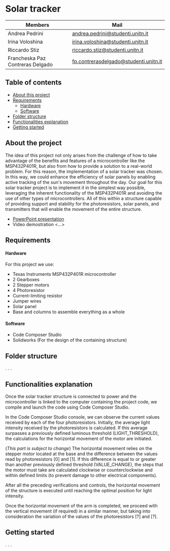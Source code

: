 # Solar tracker

| Members        | Mail |
|--|--|
| Andrea Pedrini | andrea.pedrini@studenti.unitn.it |
| Irina Voloshina | irina.voloshina@studenti.unitn.it |
| Riccardo Stiz | riccardo.stiz@studenti.unitn.it |
| Francheska Paz Contreras Delgado | fp.contrerasdelgado@studenti.unitn.it |

## Table of contents
- [About this project](#about-this-project)
- [Requirements](#requirements)
  - [Hardware](#hardware)
  - [Software](#software)
- [Folder structure](#folder-structure)
- [Functionalities explanation](#functionalities-explanation)
- [Getting started](#getting-started)
 

## About the project
The idea of this project not only arises from the challenge of how to take advantage of the benefits and features of a microcontroller like the MSP432P401R, but also from how to provide a solution to a real-world problem.
For this reason, the implementation of a solar tracker was chosen. In this way, we could enhance the efficiency of solar panels by enabling active tracking of the sun's movement throughout the day.
Our goal for this solar tracker project is to implement it in the simplest way possible, leveraging the inherent functionality of the MSP432P401R and avoiding the use of other types of microcontrollers. All of this within a structure capable of providing support and stability for the photoresistors, solar panels, and transmitters that will enable the movement of the entire structure.

- [PowerPoint presentation]()
- Video demostration <...>

## Requirements
#### Hardware
For this project we use:

- Texas Instruments MSP432P401R microcontroller
- 2 Gearboxes
- 2 Stepper motors
- 4 Photoresistor
- Current-limiting resistor
- Jumper wires
- Solar panel
- Base and columns to assemble everything as a whole
  
#### Software
- Code Composer Studio
- Solidworks (For the design of the containing structure)

## Folder structure
.
.
.

## Functionalities explanation
Once the solar tracker structure is connected to power and the microcontroller is linked to the computer containing the project code, we compile and launch the code using Code Composer Studio.

In the Code Composer Studio console, we can observe the current values received by each of the four photoresistors. Initially, the average light intensity received by the photoresistors is calculated. If this average surpasses a previously defined luminous threshold (LIGHT_THRESHOLD), the calculations for the horizontal movement of the motor are initiated.

(*This part is subject to change*)
The horizontal movement relies on the stepper motor located at the base and the difference between the values read by photoresistors [0] and [1]. If this difference is equal to or greater than another previously defined threshold (VALUE_CHANGE), the steps that the motor must take are calculated clockwise or counterclockwise and within defined limits (to prevent damage to other electrical components).

After all the preceding verifications and controls, the horizontal movement of the structure is executed until reaching the optimal position for light intensity.

Once the horizontal movement of the arm is completed, we proceed with the vertical movement (if required) in a similar manner, but taking into consideration the variation of the values ​​of the photoresistors [?] and [?].

## Getting started
.
.
.
